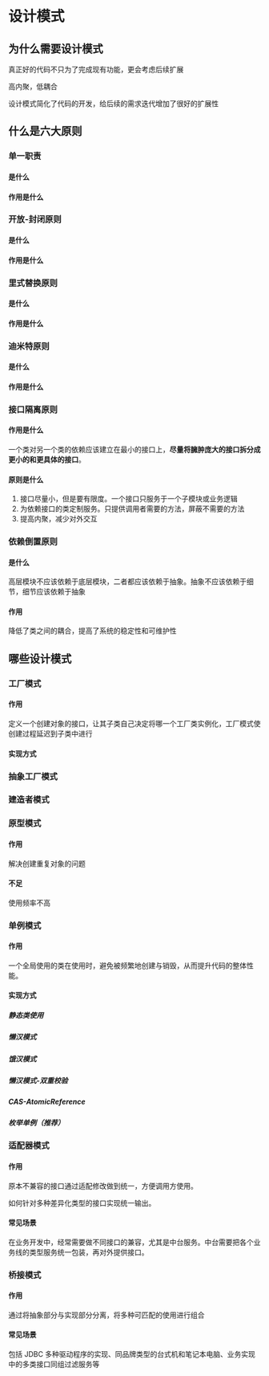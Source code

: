 # 设计模式



## 为什么需要设计模式

真正好的代码不只为了完成现有功能，更会考虑后续扩展

高内聚，低耦合

设计模式简化了代码的开发，给后续的需求迭代增加了很好的扩展性

## 什么是六大原则

### 单一职责

#### 是什么

#### 作用是什么



### 开放-封闭原则

#### 是什么

#### 作用是什么



### 里式替换原则

#### 是什么

#### 作用是什么



### 迪米特原则

#### 是什么

#### 作用是什么



### 接口隔离原则

#### 作用是什么

一个类对另一个类的依赖应该建立在最小的接口上，**尽量将臃肿庞大的接口拆分成更小的和更具体的接口**。



#### 原则是什么

1. 接口尽量小，但是要有限度。一个接口只服务于一个子模块或业务逻辑
2. 为依赖接口的类定制服务。只提供调用者需要的方法，屏蔽不需要的方法
3. 提高内聚，减少对外交互

### 依赖倒置原则

#### 是什么

高层模块不应该依赖于底层模块，二者都应该依赖于抽象。抽象不应该依赖于细节，细节应该依赖于抽象

#### 作用

降低了类之间的耦合，提高了系统的稳定性和可维护性



## 哪些设计模式

### 工厂模式

#### 作用

定义一个创建对象的接口，让其子类自己决定将哪一个工厂类实例化，工厂模式使创建过程延迟到子类中进行

#### 实现方式



### 抽象工厂模式



### 建造者模式



### 原型模式

#### 作用

解决创建重复对象的问题

#### 不足

使用频率不高



### 单例模式

#### 作用

一个全局使用的类在使用时，避免被频繁地创建与销毁，从而提升代码的整体性能。

#### 实现方式

##### 静态类使用

##### 懒汉模式

##### 饿汉模式

##### 懒汉模式-双重校验

##### CAS-AtomicReference

##### 枚举单例（推荐）



### 适配器模式

#### 作用

原本不兼容的接口通过适配修改做到统一，方便调用方使用。

如何针对多种差异化类型的接口实现统一输出。

#### 常见场景

在业务开发中，经常需要做不同接口的兼容，尤其是中台服务。中台需要把各个业务线的类型服务统一包装，再对外提供接口。



### 桥接模式

#### 作用

通过将抽象部分与实现部分分离，将多种可匹配的使用进行组合

#### 常见场景

包括 JDBC 多种驱动程序的实现、同品牌类型的台式机和笔记本电脑、业务实现中的多类接口同组过滤服务等













